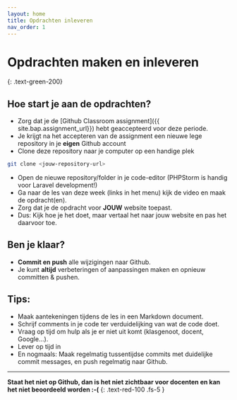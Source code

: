 ```yaml
---
layout: home
title: Opdrachten inleveren
nav_order: 1
---
```


# Opdrachten maken en inleveren
{: .text-green-200}

## Hoe start je aan de opdrachten?

- Zorg dat je de [Github Classroom assignment]({{ site.bap.assignment_url}}) hebt geaccepteerd voor deze periode.
- Je krijgt na het accepteren van de assignment een nieuwe lege repository in je **eigen** Github account
- Clone deze repository naar je computer op een handige plek

```bash
git clone <jouw-repository-url>
```

- Open de nieuwe repository/folder in je code-editor (PHPStorm is handig voor Laravel development!)
- Ga naar de les van deze week (links in het menu) kijk de video en maak de opdracht(en).
- Zorg dat je de opdracht voor **JOUW** website toepast. 
- Dus: Kijk hoe je het doet, maar vertaal het naar jouw website en pas het daarvoor toe.

## Ben je klaar?
- **Commit en push** alle wijzigingen naar Github.
- Je kunt **altijd** verbeteringen of aanpassingen maken en opnieuw committen & pushen.

## Tips:
- Maak aantekeningen tijdens de les in een Markdown document.
- Schrijf comments in je code ter verduidelijking van wat de code doet.
- Vraag op tijd om hulp als je er niet uit komt (klasgenoot, docent, Google...).
- Lever op tijd in 
- En nogmaals: Maak regelmatig tussentijdse commits met duidelijke commit messages, en push regelmatig naar Github.

---
**Staat het niet op Github, dan is het niet zichtbaar voor docenten en kan het niet beoordeeld worden :-(**
{: .text-red-100 .fs-5 }

